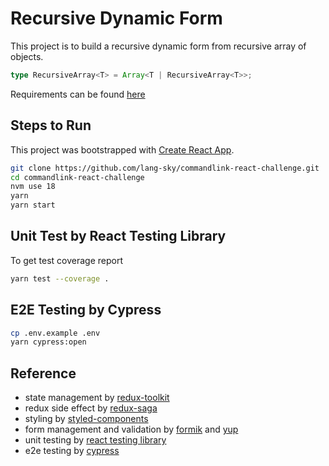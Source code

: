 # Recursive Dynamic Form

This project is to build a recursive dynamic form from recursive array of objects.

```ts
type RecursiveArray<T> = Array<T | RecursiveArray<T>>;
```

Requirements can be found [here](./requirements/)

## Steps to Run

This project was bootstrapped with [Create React App](https://github.com/facebook/create-react-app).

```bash
git clone https://github.com/lang-sky/commandlink-react-challenge.git
cd commandlink-react-challenge
nvm use 18
yarn
yarn start
```

## Unit Test by React Testing Library

To get test coverage report

```bash
yarn test --coverage .
```

## E2E Testing by Cypress

```bash
cp .env.example .env
yarn cypress:open
```

## Reference

- state management by [redux-toolkit](https://redux-toolkit.js.org/)
- redux side effect by [redux-saga](https://redux-saga.js.org/)
- styling by [styled-components](https://styled-components.com/)
- form management and validation by [formik](https://formik.org/) and [yup](https://github.com/jquense/yup)
- unit testing by [react testing library](https://testing-library.com/)
- e2e testing by [cypress](https://docs.cypress.io/guides/overview/why-cypress/)
